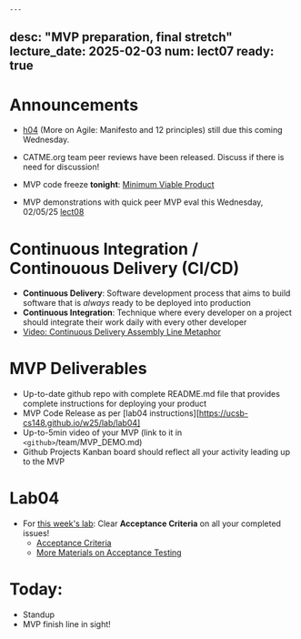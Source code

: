     ---
desc: "MVP preparation, final stretch"
lecture_date: 2025-02-03
num: lect07
ready: true
---

# Announcements

* [h04](https://ucsb-cs148.github.io/w25/hwk/h04/) (More on Agile: Manifesto and 12 principles) still due this coming Wednesday. 
* CATME.org team peer reviews have been released. Discuss if there is need for discussion! 

* MVP code freeze **tonight**: [Minimum Viable Product](https://en.wikipedia.org/wiki/Minimum_viable_product)
* MVP demonstrations with quick peer MVP eval this Wednesday, 02/05/25 [lect08](https://ucsb-cs148.github.io/w25/lectures/lect08/)

# Continuous Integration / Continouous Delivery (CI/CD) 

* **Continuous Delivery**: Software development process that aims to build software that is *always* ready to be deployed into production
* **Continuous Integration**: Technique where every developer on a project should integrate their work daily with every other developer
* [Video: Continuous Delivery Assembly Line Metaphor](http://www.youtube.com/watch?v=SIaVsG7m8n4)

# MVP Deliverables

* Up-to-date github repo with complete README.md file that provides complete instructions for deploying your product
* MVP Code Release as per [lab04 instructions][https://ucsb-cs148.github.io/w25/lab/lab04] 
* Up-to-5min video of your MVP (link to it in `<github>`/team/MVP_DEMO.md) 
* Github Projects Kanban board should reflect all your activity leading up to the MVP 

# Lab04

* For [this week's lab](https://ucsb-cs148.github.io/w25/lab/lab04): Clear **Acceptance Criteria** on all your completed issues! 
    - [Acceptance Criteria](https://www.productplan.com/glossary/acceptance-criteria/)
    - [More Materials on Acceptance Testing](https://ucsb-cs148.github.io/topics/testing_acceptance/)


# Today:

* Standup
* MVP finish line in sight! 
